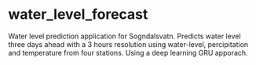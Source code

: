 # water_level_forecast
Water level prediction application for Sogndalsvatn. Predicts water level three days ahead with a 3 hours resolution using water-level, percipitation and temperature from four stations. Using a deep learning GRU apporach.
